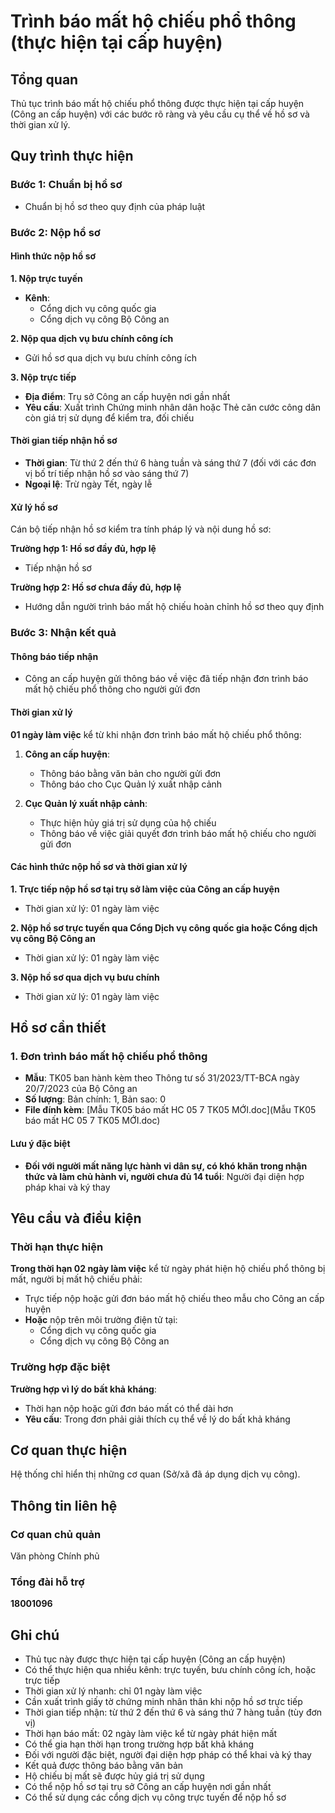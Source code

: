 # Trình báo mất hộ chiếu phổ thông (thực hiện tại cấp huyện)

## Tổng quan
Thủ tục trình báo mất hộ chiếu phổ thông được thực hiện tại cấp huyện (Công an cấp huyện) với các bước rõ ràng và yêu cầu cụ thể về hồ sơ và thời gian xử lý.

## Quy trình thực hiện

### Bước 1: Chuẩn bị hồ sơ
- Chuẩn bị hồ sơ theo quy định của pháp luật

### Bước 2: Nộp hồ sơ

#### Hình thức nộp hồ sơ

**1. Nộp trực tuyến**
- **Kênh**: 
  - Cổng dịch vụ công quốc gia
  - Cổng dịch vụ công Bộ Công an

**2. Nộp qua dịch vụ bưu chính công ích**
- Gửi hồ sơ qua dịch vụ bưu chính công ích

**3. Nộp trực tiếp**
- **Địa điểm**: Trụ sở Công an cấp huyện nơi gần nhất
- **Yêu cầu**: Xuất trình Chứng minh nhân dân hoặc Thẻ căn cước công dân còn giá trị sử dụng để kiểm tra, đối chiếu

#### Thời gian tiếp nhận hồ sơ
- **Thời gian**: Từ thứ 2 đến thứ 6 hàng tuần và sáng thứ 7 (đối với các đơn vị bố trí tiếp nhận hồ sơ vào sáng thứ 7)
- **Ngoại lệ**: Trừ ngày Tết, ngày lễ

#### Xử lý hồ sơ
Cán bộ tiếp nhận hồ sơ kiểm tra tính pháp lý và nội dung hồ sơ:

**Trường hợp 1: Hồ sơ đầy đủ, hợp lệ**
- Tiếp nhận hồ sơ

**Trường hợp 2: Hồ sơ chưa đầy đủ, hợp lệ**
- Hướng dẫn người trình báo mất hộ chiếu hoàn chỉnh hồ sơ theo quy định

### Bước 3: Nhận kết quả

#### Thông báo tiếp nhận
- Công an cấp huyện gửi thông báo về việc đã tiếp nhận đơn trình báo mất hộ chiếu phổ thông cho người gửi đơn

#### Thời gian xử lý
**01 ngày làm việc** kể từ khi nhận đơn trình báo mất hộ chiếu phổ thông:

1. **Công an cấp huyện**:
   - Thông báo bằng văn bản cho người gửi đơn
   - Thông báo cho Cục Quản lý xuất nhập cảnh

2. **Cục Quản lý xuất nhập cảnh**:
   - Thực hiện hủy giá trị sử dụng của hộ chiếu
   - Thông báo về việc giải quyết đơn trình báo mất hộ chiếu cho người gửi đơn

#### Các hình thức nộp hồ sơ và thời gian xử lý

**1. Trực tiếp nộp hồ sơ tại trụ sở làm việc của Công an cấp huyện**
- Thời gian xử lý: 01 ngày làm việc

**2. Nộp hồ sơ trực tuyến qua Cổng Dịch vụ công quốc gia hoặc Cổng dịch vụ công Bộ Công an**
- Thời gian xử lý: 01 ngày làm việc

**3. Nộp hồ sơ qua dịch vụ bưu chính**
- Thời gian xử lý: 01 ngày làm việc

## Hồ sơ cần thiết

### 1. Đơn trình báo mất hộ chiếu phổ thông
- **Mẫu**: TK05 ban hành kèm theo Thông tư số 31/2023/TT-BCA ngày 20/7/2023 của Bộ Công an
- **Số lượng**: Bản chính: 1, Bản sao: 0
- **File đính kèm**: [Mẫu TK05 báo mất HC 05 7 TK05 MỚI.doc](Mẫu TK05 báo mất HC 05 7 TK05 MỚI.doc)

#### Lưu ý đặc biệt
- **Đối với người mất năng lực hành vi dân sự, có khó khăn trong nhận thức và làm chủ hành vi, người chưa đủ 14 tuổi**: Người đại diện hợp pháp khai và ký thay

## Yêu cầu và điều kiện

### Thời hạn thực hiện
**Trong thời hạn 02 ngày làm việc** kể từ ngày phát hiện hộ chiếu phổ thông bị mất, người bị mất hộ chiếu phải:

- Trực tiếp nộp hoặc gửi đơn báo mất hộ chiếu theo mẫu cho Công an cấp huyện
- **Hoặc** nộp trên môi trường điện tử tại:
  - Cổng dịch vụ công quốc gia
  - Cổng dịch vụ công Bộ Công an

### Trường hợp đặc biệt
**Trường hợp vì lý do bất khả kháng**:
- Thời hạn nộp hoặc gửi đơn báo mất có thể dài hơn
- **Yêu cầu**: Trong đơn phải giải thích cụ thể về lý do bất khả kháng

## Cơ quan thực hiện

Hệ thống chỉ hiển thị những cơ quan (Sở/xã đã áp dụng dịch vụ công).

## Thông tin liên hệ

### Cơ quan chủ quản
Văn phòng Chính phủ

### Tổng đài hỗ trợ
**18001096**

## Ghi chú

- Thủ tục này được thực hiện tại cấp huyện (Công an cấp huyện)
- Có thể thực hiện qua nhiều kênh: trực tuyến, bưu chính công ích, hoặc trực tiếp
- Thời gian xử lý nhanh: chỉ 01 ngày làm việc
- Cần xuất trình giấy tờ chứng minh nhân thân khi nộp hồ sơ trực tiếp
- Thời gian tiếp nhận: từ thứ 2 đến thứ 6 và sáng thứ 7 hàng tuần (tùy đơn vị)
- Thời hạn báo mất: 02 ngày làm việc kể từ ngày phát hiện mất
- Có thể gia hạn thời hạn trong trường hợp bất khả kháng
- Đối với người đặc biệt, người đại diện hợp pháp có thể khai và ký thay
- Kết quả được thông báo bằng văn bản
- Hộ chiếu bị mất sẽ được hủy giá trị sử dụng
- Có thể nộp hồ sơ tại trụ sở Công an cấp huyện nơi gần nhất
- Có thể sử dụng các cổng dịch vụ công trực tuyến để nộp hồ sơ








